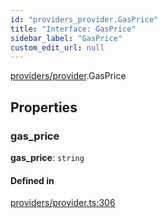 ```yaml
---
id: "providers_provider.GasPrice"
title: "Interface: GasPrice"
sidebar_label: "GasPrice"
custom_edit_url: null
---
```


[providers/provider](../modules/providers_provider.md).GasPrice

## Properties

### gas\_price

 **gas\_price**: `string`

#### Defined in

[providers/provider.ts:306](https://github.com/near/near-api-js/blob/ecc6fa8f/packages/near-api-js/src/providers/provider.ts#L306)

